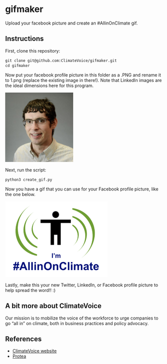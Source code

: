 # gifmaker
Upload your facebook picture and create an #AllinOnClimate gif.

## Instructions

First, clone this repository:

```
git clone git@github.com:ClimateVoice/gifmaker.git
cd gifmaker
```

Now put your facebook profile picture in this folder as a .PNG and rename it to 1.png (replace the existing image in there!). Note that LinkedIn images are the ideal dimensions here for this program.

![](https://github.com/ClimateVoice/gifmaker/blob/master/1.png)

Next, run the script:

```
python3 create_gif.py
```

Now you have a gif that you can use for your Facebook profile picture, like the one below.

![](https://github.com/ClimateVoice/gifmaker/blob/master/Gif-2020-43-07-16-43-07.gif?raw=true)

Lastly, make this your new Twitter, LinkedIn, or Facebook profile picture to help spread the word!! :)

## A bit more about ClimateVoice
Our mission is to mobilize the voice of the workforce to urge companies to go “all in” on climate, both in business practices and policy advocacy.

## References
* [ClimateVoice website](https://climatevoice.org)
* [Protea](http://protea.earth)
